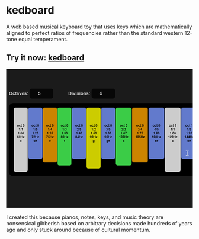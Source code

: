 # kedboard

A web based musical keyboard toy that uses keys which are mathematically aligned to perfect ratios of frequencies rather than the standard western 12-tone equal temperament. 

## Try it now: [kedboard](https://skeddles.github.io/kedboard/)

![example image](./image.png)

I created this because pianos, notes, keys, and music theory are nonsensical gibberish based on arbitrary decisions made hundreds of years ago and only stuck around because of cultural momentum.

